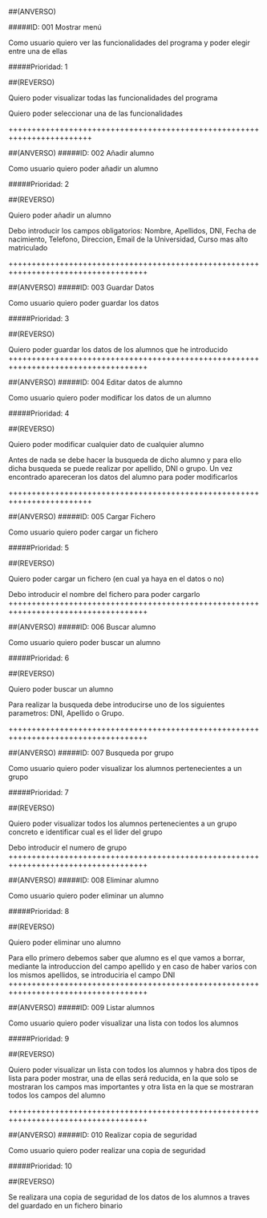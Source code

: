 ##(ANVERSO)

#####ID: 001 Mostrar menú

Como usuario quiero ver las funcionalidades del programa y poder elegir entre una de ellas

#####Prioridad: 1

##(REVERSO)

Quiero poder visualizar todas las funcionalidades del programa

Quiero poder seleccionar una de las funcionalidades

++++++++++++++++++++++++++++++++++++++++++++++++++++++++++++++++++++++++

##(ANVERSO)
#####ID: 002 Añadir alumno

Como usuario quiero poder añadir un alumno

#####Prioridad: 2

##(REVERSO)

Quiero poder añadir un alumno

Debo introducir los campos obligatorios: Nombre, Apellidos, DNI, Fecha de nacimiento, Telefono, Direccion, Email de la Universidad, Curso mas alto matriculado


++++++++++++++++++++++++++++++++++++++++++++++++++++++++++++++++++++++++++++++++++++


##(ANVERSO)
#####ID: 003 Guardar Datos 

Como usuario quiero poder guardar los datos 

#####Prioridad: 3

##(REVERSO)

Quiero poder guardar los datos de los alumnos que he introducido
++++++++++++++++++++++++++++++++++++++++++++++++++++++++++++++++++++++++++++++++++++


##(ANVERSO)
#####ID: 004 Editar datos de alumno 

Como usuario quiero poder modificar los datos de un alumno 

#####Prioridad: 4

##(REVERSO)

Quiero poder modificar cualquier dato de cualquier alumno 

Antes de nada se debe hacer la busqueda de dicho alumno y para ello dicha busqueda se puede realizar por apellido, DNI o grupo. Un vez encontrado apareceran los datos del alumno para poder modificarlos

++++++++++++++++++++++++++++++++++++++++++++++++++++++++++++++++++++++++


##(ANVERSO)
#####ID: 005 Cargar Fichero

Como usuario quiero poder cargar un fichero

#####Prioridad: 5

##(REVERSO)

Quiero poder cargar un fichero (en cual ya haya en el datos o no)

Debo introducir el nombre del fichero para poder cargarlo
++++++++++++++++++++++++++++++++++++++++++++++++++++++++++++++++++++++++++++++++++++

##(ANVERSO)
#####ID: 006 Buscar alumno

Como usuario quiero poder buscar un alumno 

#####Prioridad: 6

##(REVERSO)

Quiero poder buscar un alumno

Para realizar la busqueda debe introducirse uno de los siguientes parametros: DNI, Apellido o Grupo.

++++++++++++++++++++++++++++++++++++++++++++++++++++++++++++++++++++++++++++++++++++

##(ANVERSO)
#####ID: 007 Busqueda por grupo 

Como usuario quiero poder visualizar los alumnos pertenecientes a un grupo 

#####Prioridad: 7

##(REVERSO)

Quiero poder visualizar todos los alumnos pertenecientes a un grupo concreto e identificar cual es el lider del grupo

Debo introducir el numero de grupo
++++++++++++++++++++++++++++++++++++++++++++++++++++++++++++++++++++++++++++++++++++

##(ANVERSO)
#####ID: 008 Eliminar alumno

Como usuario quiero poder eliminar un alumno 

#####Prioridad: 8

##(REVERSO)

Quiero poder eliminar uno alumno

Para ello primero debemos saber que alumno es el que vamos a borrar, mediante la introduccion del campo apellido y en caso de haber varios con los mismos apellidos, se introduciria el campo DNI
++++++++++++++++++++++++++++++++++++++++++++++++++++++++++++++++++++++++++++++++++++


##(ANVERSO)
#####ID: 009 Listar alumnos 

Como usuario quiero poder visualizar una lista con todos los alumnos

#####Prioridad: 9

##(REVERSO)

Quiero poder visualizar un lista con todos los alumnos y habra dos tipos de lista para poder mostrar, una de ellas será reducida, en la que solo se mostraran los campos mas importantes y otra lista en la que se mostraran todos los campos del alumno


++++++++++++++++++++++++++++++++++++++++++++++++++++++++++++++++++++++++++++++++++++

##(ANVERSO)
#####ID: 010 Realizar copia de seguridad 

Como usuario quiero poder realizar una copia de seguridad

#####Prioridad: 10

##(REVERSO)

Se realizara una copia de seguridad de los datos de los alumnos a traves del guardado en un fichero binario